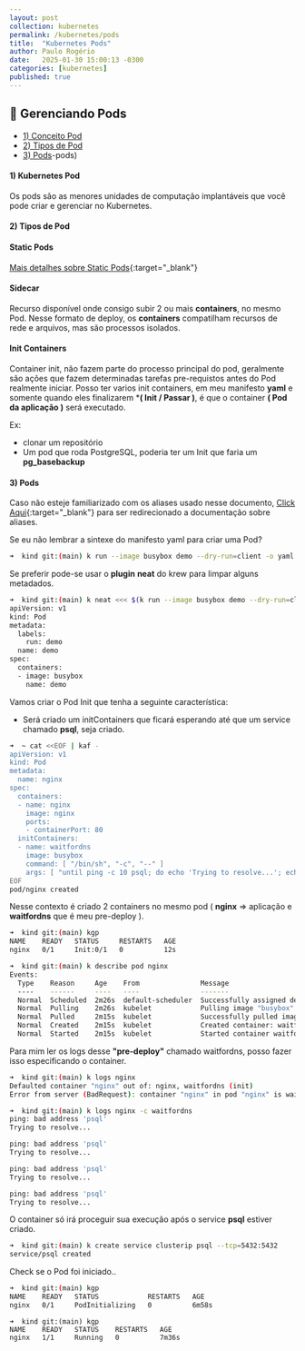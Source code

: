 ```yaml
---
layout: post
collection: kubernetes
permalink: /kubernetes/pods
title:  "Kubernetes Pods"
author: Paulo Rogério
date:   2025-01-30 15:00:13 -0300
categories: [kubernetes]
published: true
---
```


## 🚀 Gerenciando Pods

- [1) Conceito Pod](#1-conceito-pod)
- [2) Tipos de Pod](#2-tipos-de-pod)
- [3) Pods](#3)-pods)

#### 1) Kubernetes Pod

Os pods são as menores unidades de computação implantáveis ​​que você pode criar e gerenciar no Kubernetes.

#### 2) Tipos de Pod

#### Static Pods 

[Mais detalhes sobre Static Pods](https://paulo-rogerio.github.io/kubernetes/etcd-deploy#1-deploy-etcd-static-pod){:target="_blank"}

#### Sidecar

Recurso disponível onde consigo subir 2 ou mais **containers**, no mesmo Pod. Nesse formato de deploy, os **containers** compatilham recursos de rede e arquivos, mas são processos isolados.

#### Init Containers

Container init, não fazem parte do processo principal do pod, geralmente são ações que fazem determinadas tarefas pre-requistos antes do Pod realmente iniciar. Posso ter varios init containers, em meu manifesto **yaml** e somente quando eles finalizarem ***( Init / Passar )**, é que o container **( Pod da aplicação )** será executado.

Ex: 
- clonar um repositório
- Um pod que roda PostgreSQL, poderia ter um Init que faria um **pg_basebackup**


#### 3) Pods

Caso não esteje familiarizado com os aliases usado nesse documento, [Click Aqui](https://paulo-rogerio.github.io/kubernetes/aliases){:target="_blank"} para ser redirecionado a documentação sobre aliases.

Se eu não lembrar a sintexe do manifesto yaml para criar uma Pod?

```bash
➜  kind git:(main) k run --image busybox demo --dry-run=client -o yaml
```

Se preferir pode-se usar o **plugin** **neat** do krew para limpar alguns metadados.

```bash
➜  kind git:(main) k neat <<< $(k run --image busybox demo --dry-run=client -o yaml)
apiVersion: v1
kind: Pod
metadata:
  labels:
    run: demo
  name: demo
spec:
  containers:
  - image: busybox
    name: demo
```

Vamos criar o Pod Init que tenha a seguinte característica:
- Será criado um initContainers que ficará esperando até que um service chamado **psql**, seja criado.


```bash
➜  ~ cat <<EOF | kaf -
apiVersion: v1
kind: Pod
metadata:
  name: nginx
spec:
  containers:
  - name: nginx
    image: nginx
    ports:
    - containerPort: 80
  initContainers:
  - name: waitfordns
    image: busybox
    command: [ "/bin/sh", "-c", "--" ]
    args: [ "until ping -c 10 psql; do echo 'Trying to resolve...'; echo; sleep 1; done" ]
EOF
pod/nginx created
```

Nesse contexto é criado 2 containers no mesmo pod ( **nginx** => aplicação e **waitfordns** que é meu pre-deploy ).

```bash
➜  kind git:(main) kgp
NAME    READY   STATUS     RESTARTS   AGE
nginx   0/1     Init:0/1   0          12s
```

```bash
➜  kind git:(main) k describe pod nginx
Events:
  Type    Reason     Age    From               Message
  ----    ------     ----   ----               -------
  Normal  Scheduled  2m26s  default-scheduler  Successfully assigned default/nginx to prgs-worker
  Normal  Pulling    2m26s  kubelet            Pulling image "busybox"
  Normal  Pulled     2m15s  kubelet            Successfully pulled image "busybox" in 10.33s (10.33s including waiting). Image size: 2167089 bytes.
  Normal  Created    2m15s  kubelet            Created container: waitfordns
  Normal  Started    2m15s  kubelet            Started container waitfordns
```

Para mim ler os logs desse **"pre-deploy"** chamado waitfordns, posso fazer isso especificando o container.

```bash
➜  kind git:(main) k logs nginx
Defaulted container "nginx" out of: nginx, waitfordns (init)
Error from server (BadRequest): container "nginx" in pod "nginx" is waiting to start: PodInitializing
```

```bash
➜  kind git:(main) k logs nginx -c waitfordns
ping: bad address 'psql'
Trying to resolve...

ping: bad address 'psql'
Trying to resolve...

ping: bad address 'psql'
Trying to resolve...

ping: bad address 'psql'
Trying to resolve...
```

O container só irá proceguir sua execução após o service **psql** estiver criado.

```bash
➜  kind git:(main) k create service clusterip psql --tcp=5432:5432
service/psql created 
```

Check se o Pod foi iniciado..

```bash
➜  kind git:(main) kgp
NAME    READY   STATUS            RESTARTS   AGE
nginx   0/1     PodInitializing   0          6m58s
```

```
➜  kind git:(main) kgp
NAME    READY   STATUS    RESTARTS   AGE
nginx   1/1     Running   0          7m36s
```
